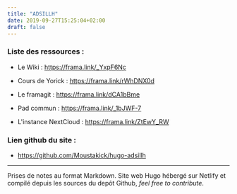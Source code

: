 ```yaml
---
title: "ADSILLH"
date: 2019-09-27T15:25:04+02:00
draft: false
---
```

### Liste des ressources :

<!-- - Le Wiki : http://pidie.pizzacoca.fr/redmine/projects/licence-adsillh/wiki

- Les prises de cous de Yorick de l'an dernier : https://git.epha.se/ephase/cours_lpro-ADSILLH

- Le framagit : https://framagit.org/Ximun/adsillh2019

- Le pad mis en place par Florian : https://pad.aquilenet.fr/p/adsillh2019

- L'instance NextCloud : https://cloud.cestlebouquet.fr/index.php/s/PGY6yizpD69Nnqy -->
- Le Wiki : https://frama.link/_YxpF6Nc

- Cours de Yorick : https://frama.link/rWhDNX0d

- Le framagit : https://frama.link/dCA1bBme

- Pad commun : https://frama.link/_1bJWF-7

- L'instance NextCloud : https://frama.link/ZtEwY_RW

### Lien github du site :

- https://github.com/Moustakick/hugo-adsillh

___

Prises de notes au format Markdown. Site web Hugo hébergé sur Netlify et compilé depuis les sources du depôt Github, *feel free to contribute*.
